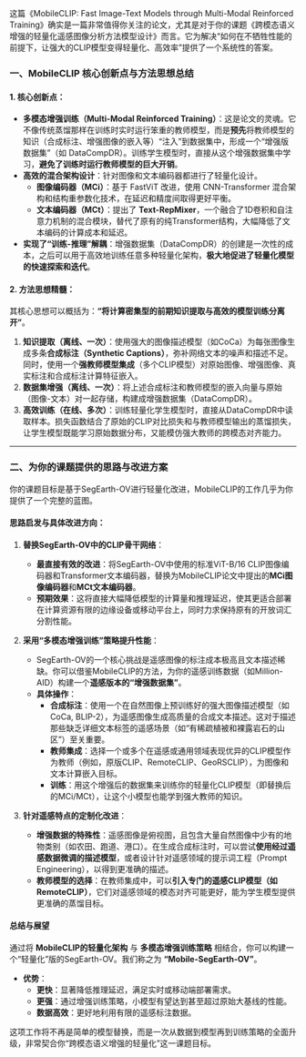 这篇《MobileCLIP: Fast Image-Text Models through Multi-Modal Reinforced Training》确实是一篇非常值得你关注的论文，尤其是对于你的课题《跨模态语义增强的轻量化遥感图像分析方法模型设计》而言。它为解决“如何在不牺牲性能的前提下，让强大的CLIP模型变得轻量化、高效率”提供了一个系统性的答案。

### 一、MobileCLIP 核心创新点与方法思想总结

#### 1. 核心创新点：
- **多模态增强训练（Multi-Modal Reinforced Training）**：这是论文的灵魂。它不像传统蒸馏那样在训练时实时运行笨重的教师模型，而是**预先**将教师模型的知识（合成标注、增强图像的嵌入等）“注入”到数据集中，形成一个“增强版数据集”（如 DataCompDR）。训练学生模型时，直接从这个增强数据集中学习，**避免了训练时运行教师模型的巨大开销**。
- **高效的混合架构设计**：针对图像和文本编码器都进行了轻量化设计。
    - **图像编码器（MCi）**：基于 FastViT 改进，使用 CNN-Transformer 混合架构和结构重参数化技术，在延迟和精度间取得更好平衡。
    - **文本编码器（MCt）**：提出了 **Text-RepMixer**，一个融合了1D卷积和自注意力机制的混合模块，替代了原有的纯Transformer结构，大幅降低了文本编码的计算成本和延迟。
- **实现了“训练-推理”解耦**：增强数据集（DataCompDR）的创建是一次性的成本，之后可以用于高效地训练任意多种轻量化架构，**极大地促进了轻量化模型的快速探索和迭代**。

#### 2. 方法思想精髓：
其核心思想可以概括为：**“将计算密集型的前期知识提取与高效的模型训练分离开”**。
1.  **知识提取（离线、一次）**：使用强大的图像描述模型（如CoCa）为每张图像生成多条**合成标注（Synthetic Captions）**，弥补网络文本的噪声和描述不足。同时，使用一个**强教师模型集成**（多个CLIP模型）对原始图像、增强图像、真实标注和合成标注计算特征嵌入。
2.  **数据集增强（离线、一次）**：将上述合成标注和教师模型的嵌入向量与原始（图像-文本）对一起存储，构建成增强数据集（DataCompDR）。
3.  **高效训练（在线、多次）**：训练轻量化学生模型时，直接从DataCompDR中读取样本。损失函数结合了原始的CLIP对比损失和与教师模型输出的蒸馏损失，让学生模型既能学习原始数据分布，又能模仿强大教师的跨模态对齐能力。

---

### 二、为你的课题提供的思路与改进方案

你的课题目标是基于SegEarth-OV进行轻量化改进，MobileCLIP的工作几乎为你提供了一个完整的蓝图。

#### 思路启发与具体改进方向：

1.  **替换SegEarth-OV中的CLIP骨干网络**：
    - **最直接有效的改进**：将SegEarth-OV中使用的标准ViT-B/16 CLIP图像编码器和Transformer文本编码器，替换为MobileCLIP论文中提出的**MCi图像编码器**和**MCt文本编码器**。
    - **预期效果**：这将直接大幅降低模型的计算量和推理延迟，使其更适合部署在计算资源有限的边缘设备或移动平台上，同时力求保持原有的开放词汇分割性能。

2.  **采用“多模态增强训练”策略提升性能**：
    - SegEarth-OV的一个核心挑战是遥感图像的标注成本极高且文本描述稀缺。你可以借鉴MobileCLIP的方法，为你的遥感训练数据（如Million-AID）构建一个**遥感版本的“增强数据集”**。
    - **具体操作**：
        - **合成标注**：使用一个在自然图像上预训练好的强大图像描述模型（如CoCa, BLIP-2），为遥感图像生成高质量的合成文本描述。这对于描述那些缺乏详细文本标签的遥感场景（如“有稀疏植被和裸露岩石的山区”）至关重要。
        - **教师集成**：选择一个或多个在遥感或通用领域表现优异的CLIP模型作为教师（例如，原版CLIP、RemoteCLIP、GeoRSCLIP），为图像和文本计算嵌入目标。
        - **训练**：用这个增强后的数据集来训练你的轻量化CLIP模型（即替换后的MCi/MCt），让这个小模型也能学到强大教师的知识。

3.  **针对遥感特点的定制化改进**：
    - **增强数据的特殊性**：遥感图像是俯视图，且包含大量自然图像中少有的地物类别（如农田、跑道、港口）。在生成合成标注时，可以尝试**使用经过遥感数据微调的描述模型**，或者设计针对遥感领域的提示词工程（Prompt Engineering），以得到更准确的描述。
    - **教师模型的选择**：在教师集成中，可以**引入专门的遥感CLIP模型（如RemoteCLIP）**，它们对遥感领域的模态对齐可能更好，能为学生模型提供更准确的蒸馏目标。

#### 总结与展望

通过将 **MobileCLIP的轻量化架构** 与 **多模态增强训练策略** 相结合，你可以构建一个“轻量化”版的SegEarth-OV。我们称之为 **“Mobile-SegEarth-OV”**。

- **优势**：
    - **更快**：显著降低推理延迟，满足实时或移动端部署需求。
    - **更强**：通过增强训练策略，小模型有望达到甚至超过原始大基线的性能。
    - **数据高效**：更好地利用有限的遥感标注数据。

这项工作将不再是简单的模型替换，而是一次从数据到模型再到训练策略的全面升级，非常契合你“跨模态语义增强的轻量化”这一课题目标。